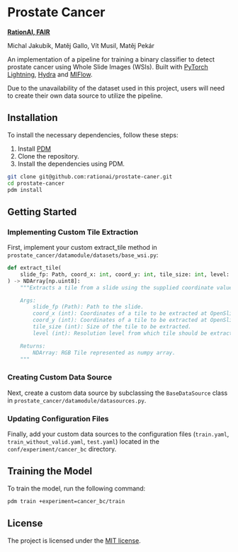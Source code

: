# Prostate Cancer

**[RationAI, FAIR](https://rationai.fi.muni.cz)**

Michal Jakubík, Matěj Gallo, Vít Musil, Matěj Pekár

An implementation of a pipeline for training a binary
classifier to detect prostate cancer using Whole Slide Images (WSIs). Built with
[PyTorch Lightning](https://lightning.ai/docs/pytorch/stable/), [Hydra](https://hydra.cc)
and [MlFlow](https://mlflow.org).

Due to the unavailability of the dataset used in this project, users will
need to create their own data source to utilize the pipeline.


## Installation

To install the necessary dependencies, follow these steps:

1. Install [PDM](https://github.com/pdm-project/pdm)
2. Clone the repository.
3. Install the dependencies using PDM.


```bash
git clone git@github.com:rationai/prostate-caner.git
cd prostate-cancer
pdm install
```

## Getting Started

### Implementing Custom Tile Extraction

First, implement your custom extract_tile method in `prostate_cancer/datamodule/datasets/base_wsi.py`:

```python
def extract_tile(
    slide_fp: Path, coord_x: int, coord_y: int, tile_size: int, level: int
) -> NDArray[np.uint8]:
    """Extracts a tile from a slide using the supplied coordinate values.

    Args:
        slide_fp (Path): Path to the slide.
        coord_x (int): Coordinates of a tile to be extracted at OpenSlide level 0 resolution.
        coord_y (int): Coordinates of a tile to be extracted at OpenSlide level 0 resolution.
        tile_size (int): Size of the tile to be extracted.
        level (int): Resolution level from which tile should be extracted.

    Returns:
        NDArray: RGB Tile represented as numpy array.
    """
```

### Creating Custom Data Source
Next, create a custom data source by subclassing the `BaseDataSource` class in `prostate_cancer/datamodule/datasources.py`.

### Updating Configuration Files
Finally, add your custom data sources to the configuration files (`train.yaml`, `train_without_valid.yaml`, `test.yaml`) located in the `conf/experiment/cancer_bc` directory.


## Training the Model

To train the model, run the following command:
```bash
pdm train +experiment=cancer_bc/train
```


## License

The project is licensed under the [MIT license](LICENSE).
